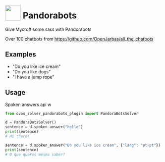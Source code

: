 # <img src='https://raw.githack.com/FortAwesome/Font-Awesome/master/svgs/solid/robot.svg' card_color='#40DBB0' width='50' height='50' style='vertical-align:bottom'/> Pandorabots
 
Give Mycroft some sass with Pandorabots

Over 100 chatbots from https://github.com/OpenJarbas/all_the_chatbots

## Examples 
* "Do you like ice cream"
* "Do you like dogs"
* "I have a jump rope"


## Usage

Spoken answers api w

```python
from ovos_solver_pandorabots_plugin import PandoraBotsSolver

d = PandoraBotsSolver()
sentence = d.spoken_answer("hello")
print(sentence)
# Hi there!

sentence = d.spoken_answer("Do you like ice cream", {"lang": "pt-pt"})
print(sentence)
# O que queres mesmo saber?
```
